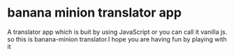 # banana minion translator app


A translator app which is buit by using JavaScript or you can call it vanilla js. so this is banana-minion translator.I hope you are having fun by playing with it
         